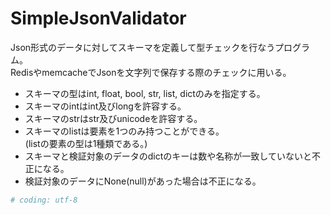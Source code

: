 SimpleJsonValidator
===================
Json形式のデータに対してスキーマを定義して型チェックを行なうプログラム。  
RedisやmemcacheでJsonを文字列で保存する際のチェックに用いる。
  
* スキーマの型はint, float, bool, str, list, dictのみを指定する。
* スキーマのintはint及びlongを許容する。
* スキーマのstrはstr及びunicodeを許容する。
* スキーマのlistは要素を1つのみ持つことができる。  
 (listの要素の型は1種類である。)
* スキーマと検証対象のデータのdictのキーは数や名称が一致していないと不正になる。
* 検証対象のデータにNone(null)があった場合は不正になる。

```python
# coding: utf-8
```
